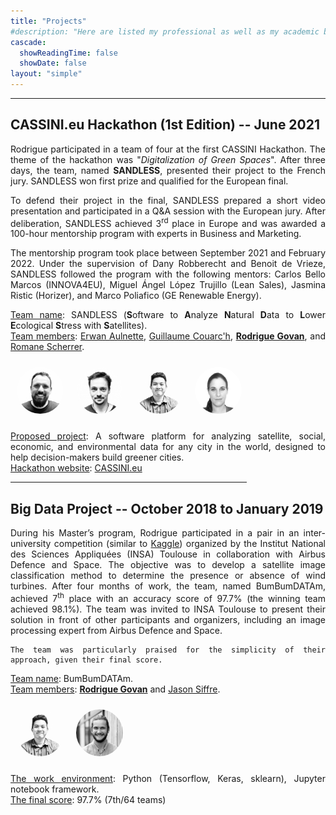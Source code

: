 ```yaml
---
title: "Projects"
#description: "Here are listed my professional as well as my academic backgrounds."
cascade:
  showReadingTime: false
  showDate: false
layout: "simple"
---
```


<hr>

<style>
.faces{
  border-radius: 50%;
  margin:10px;
  border-color:var(--tw-prose-links);
  border-width:2.5px;
}
</style>

## CASSINI.eu Hackathon (1st Edition) -- June 2021

<span style='text-align: justify;'>

Rodrigue participated in a team of four at the first CASSINI Hackathon. The theme of the hackathon was "_Digitalization of Green Spaces_". After three days, the team, named __SANDLESS__, presented their project to the French jury. SANDLESS won first prize and qualified for the European final.

To defend their project in the final, SANDLESS prepared a short video presentation and participated in a Q&A session with the European jury. After deliberation, SANDLESS achieved 3<sup>rd</sup> place in Europe and was awarded a 100-hour mentorship program with experts in Business and Marketing.

The mentorship program took place between September 2021 and February 2022. Under the supervision of Dany Robberecht and Benoit de Vrieze, SANDLESS followed the program with the following mentors: Carlos Bello Marcos (INNOVA4EU), Miguel Ángel López Trujillo (Lean Sales), Jasmina Ristic (Horizer), and Marco Poliafico (GE Renewable Energy).

<u>Team name</u>: SANDLESS (<b>S</b>oftware to <b>A</b>nalyze <b>N</b>atural <b>D</b>ata to <b>L</b>ower <b>E</b>cological <b>S</b>tress with <b>S</b>atellites).\
<u>Team members</u>: <a href="https://www.linkedin.com/in/erwan-aulnette" target="_blank">Erwan Aulnette</a>, <a href="https://www.linkedin.com/in/guillaumecouarch" target="_blank">Guillaume Couarc'h</a>, <a href="https://www.linkedin.com/in/rodrigueg/" target="_blank"><b>Rodrigue Govan</b></a>, and <a href="https://www.linkedin.com/in/romanescherrer" target="_blank">Romane Scherrer</a>.

<div style="display:inline-block; justify-content: center;">
  <a href="https://www.linkedin.com/in/erwan-aulnette" target="_blank"><img align="left" width=75 src="/images/erwan-aulnette.jpg" alt="Erwan Aulnette" class="faces"></a>
  <a href="https://www.linkedin.com/in/guillaumecouarch" target="_blank"><img align="left" width=75 src="/images/guillaume-couarch.jpg" alt="Guillaume Couarc'h" class="faces"></a>
  <a href="https://www.linkedin.com/in/rodrigueg/" target="_blank"><img align="left" width=75 src="/images/rodrigue-govan.jpg" alt="Rodrigue Govan" class="faces"></a>
  <a href="https://www.linkedin.com/in/romanescherrer" target="_blank"><img align="left" width=75 src="/images/romane-scherrer.jpg" alt="Romane Scherrer" class="faces"></a>
</div>

<br>

<u>Proposed project</u>: A software platform for analyzing satellite, social, economic, and environmental data for any city in the world, designed to help decision-makers build greener cities.\
<u>Hackathon website</u>: <a href="https://www.cassini.eu/hackathons/portfolio" target="_blank">CASSINI.eu</a>

</span>

<hr style="width:75%">

## Big Data Project -- October 2018 to January 2019

<span style='text-align: justify;'>

During his Master’s program, Rodrigue participated in a pair in an inter-university competition (similar to [Kaggle](https://www.kaggle.com/)) organized by the Institut National des Sciences Appliquées (INSA) Toulouse in collaboration with Airbus Defence and Space. The objective was to develop a satellite image classification method to determine the presence or absence of wind turbines.
After four months of work, the team, named BumBumDATAm, achieved 7<sup>th</sup> place with an accuracy score of 97.7% (the winning team achieved 98.1%). The team was invited to INSA Toulouse to present their solution in front of other participants and organizers, including an image processing expert from Airbus Defence and Space.

    The team was particularly praised for the simplicity of their approach, given their final score.

<u>Team name</u>: BumBumDATAm.\
<u>Team members</u>: <a href="https://www.linkedin.com/in/rodrigueg/" target="_blank"><b>Rodrigue Govan</b></a> and <a href="https://www.linkedin.com/in/jason-siffre" target="_blank">Jason Siffre</a>.

<div style="display:inline-block; justify-content: center;">
  <a href="https://www.linkedin.com/in/rodrigueg/" target="_blank"><img align="left" width=75 src="/images/rodrigue-govan.jpg" alt="Rodrigue Govan" class="faces"></a>
  <a href="https://www.linkedin.com/in/jason-siffre" target="_blank"><img align="left" width=75 src="/images/jason-siffre.jpg" alt="Jason Siffre" class="faces"></a>
</div>

<u>The work environment</u>: Python (Tensorflow, Keras, sklearn), Jupyter notebook framework.\
<u>The final score</u>: 97.7% (7th/64 teams)

</span>
